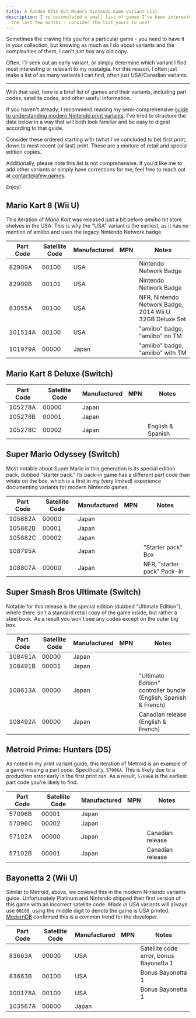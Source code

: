 ```yaml
---
title: A Random NTSC-U/C Modern Nintendo Game Variant List
description: I've accumulated a small list of games I've been interested in over
  the last few months - consider the list yours to use!
---
```


Sometimes the craving hits you for a particular game - you need to have it in your collection, but knowing as much as I do about variants and the complexities of them, I can't just buy any old copy.

Often, I'll seek out an early variant, or simply determine which variant I find most interesting or relevant to my nostalgia. For this reason, I often just make a list of as many variants I can find, often just USA/Canadian variants.

---

With that said, here is a brief list of games and their variants, including part codes, satellite codes, and other useful information.

If you haven't already, I recommend reading my semi-comprehensive [guide to understanding modern Nintendo print variants](/essays/decoding-modern-nintendo-print-variants). I've tried to structure the data below in a way that will both look familiar and be easy to digest according to that guide.

Consider these ordered starting with (what I've concluded to be) first print, down to most recent (or last) print. These are a mixture of retail and special edition copies.

Additionally, please note this list is not comprehensive. If you'd like me to add other variants or simply have corrections for me, feel free to reach out at [contact@afew.games](mailto:contact@afew.games).

Enjoy!

## Mario Kart 8 (Wii U)

This iteration of _Mario Kart_ was released just a bit before _amiibo_ hit store shelves in the USA. This is why the "USA" variant is the earliest, as it has no mention of amiibo and uses the legacy Nintendo Network badge.

| Part Code | Satellite Code | Manufactured | MPN | Notes                                                   |
| --------- | -------------- | ------------ | --- | ------------------------------------------------------- |
| 82909A    | 00100          | USA          |     | Nintendo Network Badge                                  |
| 82909B    | 00101          | USA          |     | Nintendo Network Badge                                  |
| 83055A    | 00100          | USA          |     | NFR, Nintendo Network Badge, 2014 Wii U 32GB Deluxe Set |
| 101514A   | 00100          | USA          |     | "amiibo" badge, "amiibo" no TM                          |
| 101979A   | 00000          | Japan        |     | "amiibo" badge, "amiibo" with TM                        |

## Mario Kart 8 Deluxe (Switch)

| Part Code | Satellite Code | Manufactured | MPN | Notes             |
| --------- | -------------- | ------------ | --- | ----------------- |
| 105278A   | 00000          | Japan        |     |                   |
| 105278B   | 00001          | Japan        |     |                   |
| 105278C   | 00002          | Japan        |     | English & Spanish |

## Super Mario Odyssey (Switch)

Most notable about Super Mario in this generation is its special edition pack, dubbed "starter pack." Its pack-in game has a different part code than whats on the box, which is a first in my (very limited) experience documenting variants for modern Nintendo games.

| Part Code | Satellite Code | Manufactured | MPN | Notes                       |
| --------- | -------------- | ------------ | --- | --------------------------- |
| 105882A   | 00000          | Japan        |     |                             |
| 105882B   | 00001          | Japan        |     |                             |
| 105882C   | 00002          | Japan        |     |                             |
| 108795A   |                | Japan        |     | "Starter pack" Box          |
| 108807A   | 00000          | Japan        |     | NFR, "starter pack" Pack-In |

## Super Smash Bros Ultimate (Switch)

Notable for this release is the special edition (dubbed "Ultimate Edition"), where there isn't a standard retail copy of the game inside, but rather a steel book. As a result you won't see any codes except on the outer big box.

| Part Code | Satellite Code | Manufactured | MPN | Notes                                                            |
| --------- | -------------- | ------------ | --- | ---------------------------------------------------------------- |
| 108491A   | 00000          | Japan        |     |                                                                  |
| 108491B   | 00001          | Japan        |     |                                                                  |
| 108613A   | 00000          | Japan        |     | "Ultimate Edition" controller bundle (English, Spanish & French) |
| 108492A   | 00000          | Japan        |     | Canadian release (English & French)                              |

## Metroid Prime: Hunters (DS)

As noted in my print variant guide, this iteration of Metroid is an example of a game missing a part code. Specifically, `57096A`. This is likely due to a production error early in the first print run. As a result, `57096B` is the earliest part code you're likely to find.

| Part Code | Satellite Code | Manufactured | MPN | Notes            |
| --------- | -------------- | ------------ | --- | ---------------- |
| 57096B    | 00001          | Japan        |     |
| 57096C    | 00002          | Japan        |     |
| 57102A    | 00000          | Japan        |     | Canadian release |
| 57102B    | 00001          | Japan        |     | Canadian release |

## Bayonetta 2 (Wii U)

Similar to Metroid, above, we covered this in the modern Nintendo variants guide. Unfortunately Platinum and Nintendo shipped their first version of this game with an incorrect satellite code. _Made in USA_ variants will always use `00100`, using the middle digit to denote the game is USA printed. [ModernDB](https://www.instagram.com/moderndatabase/) confirmed this is a common trend for the developer.

| Part Code | Satellite Code | Manufactured | MPN | Notes                                   |
| --------- | -------------- | ------------ | --- | --------------------------------------- |
| 83663A    | 00000          | USA          |     | Satellite code error, bonus Bayonetta 1 |
| 83663B    | 00100          | USA          |     | Bonus Bayonetta 1                       |
| 100178A   | 00100          | USA          |     | Bonus Bayonetta 1                       |
| 103567A   | 00000          | Japan        |     |
